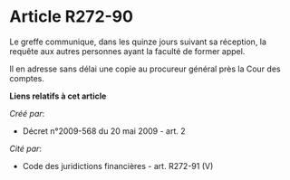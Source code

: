 # Article R272-90

Le greffe communique, dans les quinze jours suivant sa réception, la requête aux autres personnes ayant la faculté de former
appel. 

Il en adresse sans délai une copie au procureur général près la Cour des comptes.

**Liens relatifs à cet article**

_Créé par_:

  - Décret n°2009-568 du 20 mai 2009 - art. 2

_Cité par_:

  - Code des juridictions financières - art. R272-91 (V)
